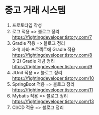 # 중고 거래 시스템

1. 프로토타입 작성
2. 로그 적용 => 블로그 정리<br>
   https://fightingdeveloper.tistory.com/7 
3. Gradle 적용 => 블로그 정리<br>
   3-1) 자바 프로젝트에 Gradle 적용 <br>
   https://fightingdeveloper.tistory.com/8 <br>
   3-2) Gradle 개념 정리 <br>
   https://fightingdeveloper.tistory.com/9
4. JUnit 적용 => 블로그 정리<br>
   https://fightingdeveloper.tistory.com/10 <br>
5. SpringBoot 적용 => 블로그 정리<br>
   https://fightingdeveloper.tistory.com/11 <br>
6. Mybatis 적용 => 블로그 정리<br>
   https://fightingdeveloper.tistory.com/13 <br>
7. CI/CD 적용 => 블로그 정리<br>
   